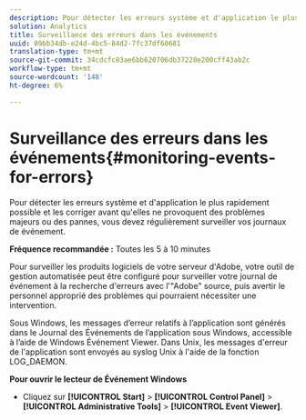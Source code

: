 ```yaml
---
description: Pour détecter les erreurs système et d'application le plus rapidement possible et les corriger avant qu'elles ne provoquent des problèmes majeurs ou des pannes, vous devez régulièrement surveiller vos journaux de événement.
solution: Analytics
title: Surveillance des erreurs dans les événements
uuid: 09bb34db-e24d-4bc5-84d2-7fc37df60681
translation-type: tm+mt
source-git-commit: 34cdcfc83ae6bb620706db37228e200cff43ab2c
workflow-type: tm+mt
source-wordcount: '148'
ht-degree: 6%

---
```



# Surveillance des erreurs dans les événements{#monitoring-events-for-errors}

Pour détecter les erreurs système et d&#39;application le plus rapidement possible et les corriger avant qu&#39;elles ne provoquent des problèmes majeurs ou des pannes, vous devez régulièrement surveiller vos journaux de événement.

**Fréquence recommandée :** Toutes les 5 à 10 minutes

Pour surveiller les produits logiciels de votre serveur d&#39;Adobe, votre outil de gestion automatisée peut être configuré pour surveiller votre journal de événement à la recherche d&#39;erreurs avec l&#39;&quot;Adobe&quot; source, puis avertir le personnel approprié des problèmes qui pourraient nécessiter une intervention.

Sous Windows, les messages d’erreur relatifs à l’application sont générés dans le Journal des Événements de l’application sous Windows, accessible à l’aide de Windows Événement Viewer. Dans Unix, les messages d&#39;erreur de l&#39;application sont envoyés au syslog Unix à l&#39;aide de la fonction LOG_DAEMON.

**Pour ouvrir le lecteur de Événement Windows**

* Cliquez sur **[!UICONTROL Start]** > **[!UICONTROL Control Panel]** > **[!UICONTROL Administrative Tools]** > **[!UICONTROL Event Viewer]**.

